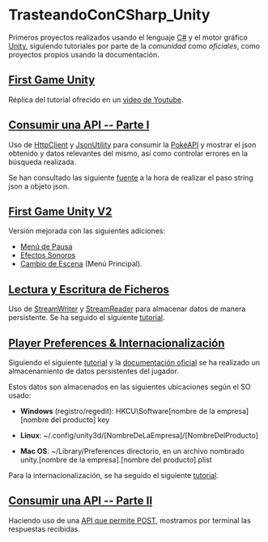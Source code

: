 # TrasteandoConCSharp_Unity

Primeros proyectos realizados usando el lenguaje [C#](https://learn.microsoft.com/es-es/dotnet/csharp/) y el motor gráfico [Unity](https://unity.com/es), siguiendo tutoriales por parte de la *comunidad* como *oficiales*, como proyectos propios usando la documentación.

## [First Game Unity](FirstGameUnity)

Réplica del tutorial ofrecido en un [video de Youtube](https://youtu.be/XtQMytORBmM).

## [Consumir una API -- Parte I](ConsumeAPI)

Uso de [HttpClient](https://learn.microsoft.com/es-es/dotnet/api/system.net.http.httpclient?view=net-7.0) y [JsonUtility](https://docs.unity3d.com/ScriptReference/JsonUtility.html) para consumir la [PokéAPI](https://pokeapi.co) y mostrar el json obtenido y datos relevantes del mismo, así como controlar errores en la búsqueda realizada.

Se han consultado las siguiente [fuente](https://stackoverflow.com/questions/67518576/unity-jsonutility-doesnt-properly-convert-string-to-an-object/67524112#67524112) a la hora de realizar el paso string json a objeto json.

## [First Game Unity V2](FirstGameUnity_V2)

Versión mejorada con las siguientes adiciones:

- [Menú de Pausa](https://www.youtube.com/watch?v=ROwsdftEGF0&t=66s)
- [Efectos Sonoros](https://levelup.gitconnected.com/how-to-play-sound-effects-in-unity-6a122bb32970)
- [Cambio de Escena](https://www.youtube.com/watch?v=YVATrLTZZTk) (Menú Principal).

## [Lectura y Escritura de Ficheros](LecturaEscrituraFicheros)

Uso de [StreamWriter](https://learn.microsoft.com/en-us/dotnet/api/system.io.streamwriter?view=net-7.0) y [StreamReader](https://learn.microsoft.com/en-us/dotnet/api/system.io.streamreader?view=net-7.0) para almacenar datos de manera persistente. Se ha seguido el siguiente [tutorial](https://www.youtube.com/watch?v=aSNj2nvSyD4).

## [Player Preferences & Internacionalización](PlayerPreferencesAndInternacionalizacion)

Siguiendo el siguiente [tutorial](https://www.youtube.com/watch?v=jjLr0MFlZWQ) y la [documentación oficial](https://docs.unity3d.com/530/Documentation/ScriptReference/PlayerPrefs.html#:~:text=On%20Mac%20OS%20X%20PlayerPrefs,%5Bproduct%20name%5D.) se ha realizado un almacenamiento de datos persistentes del jugador.

Estos datos son almacenados en las siguientes ubicaciones según el SO usado:

- **Windows** (registro/regedit):  HKCU\Software\[nombre de la empresa]\[nombre del producto] key

- **Linux**: ~/.config/unity3d/[NombreDeLaEmpresa]/[NombreDelProducto]

- **Mac OS**: ~/Library/Preferences directorio, en un archivo nombrado unity.[nombre de la empresa].[nombre del producto].plist


Para la internacionalización, se ha seguido el siguiente [tutorial](https://www.youtube.com/watch?v=qcXuvd7qSxg).

## [Consumir una API -- Parte II](ConsumeAPI_II)

Haciendo uso de una [API que permite POST](https://jsonplaceholder.typicode.com/), mostramos por terminal las respuestas recibidas.